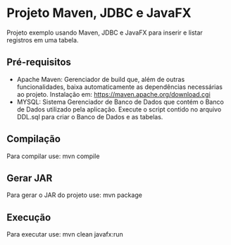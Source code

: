 # Projeto Maven, JDBC e JavaFX
Projeto exemplo usando Maven, JDBC e JavaFX para inserir e listar registros em uma tabela.

## Pré-requisitos
- Apache Maven: Gerenciador de build que, além de outras funcionalidades, baixa automaticamente as dependências necessárias ao projeto. Instalação em: https://maven.apache.org/download.cgi
- MYSQL: Sistema Gerenciador de Banco de Dados que contém o Banco de Dados utilizado pela aplicação. Execute o script contido no arquivo DDL.sql para criar o Banco de Dados e as tabelas.

## Compilação
Para compilar use: mvn compile

## Gerar JAR
Para gerar o JAR do projeto use: mvn package

## Execução
Para executar use: mvn clean javafx:run
